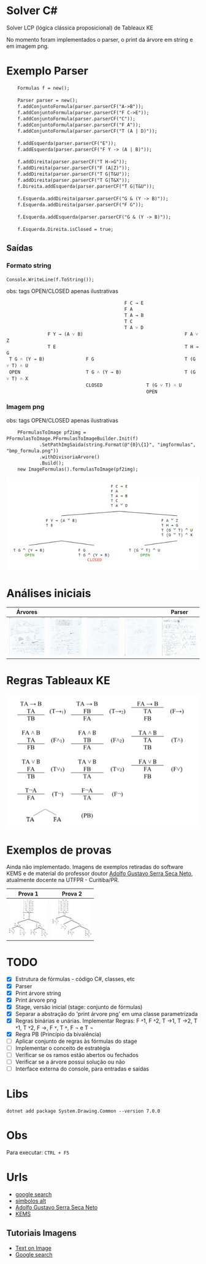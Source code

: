 # Solver C#

Solver LCP (lógica clássica proposicional) de Tableaux KE

No momento foram implementados o parser, o print da árvore em string e em imagem png.

# Exemplo Parser

```
    Formulas f = new();

    Parser parser = new();
    f.addConjuntoFormula(parser.parserCF("A->B"));
    f.addConjuntoFormula(parser.parserCF("F C->E"));
    f.addConjuntoFormula(parser.parserCF("C"));
    f.addConjuntoFormula(parser.parserCF("F A"));
    f.addConjuntoFormula(parser.parserCF("T (A | D)"));

    f.addEsquerda(parser.parserCF("E"));
    f.addEsquerda(parser.parserCF("F Y -> (A | B)"));

    f.addDireita(parser.parserCF("T H->G"));
    f.addDireita(parser.parserCF("F (A|Z)"));
    f.addDireita(parser.parserCF("T G|T&U"));
    f.addDireita(parser.parserCF("T G|T&X"));
    f.Direita.addEsquerda(parser.parserCF("T G|T&U"));

    f.Esquerda.addDireita(parser.parserCF("G & (Y -> B)"));
    f.Esquerda.addDireita(parser.parserCF("F G"));

    f.Esquerda.addEsquerda(parser.parserCF("G & (Y -> B)"));

    f.Esquerda.Direita.isClosed = true;
```

## Saídas

### Formato string

`Console.WriteLine(f.ToString());`

obs: tags OPEN/CLOSED apenas ilustrativas

```
                                           F C → E                            
                                           F A                                
                                           T A → B                            
                                           T C                                
                                           T A ˅ D                            
               F Y → (A ˅ B)                                     F A ˅ Z      
               T E                                               T H → G      
 T G ˄ (Y → B)               F G                                 T (G ˅ T) ˄ U
 OPEN                        T G ˄ (Y → B)                       T (G ˅ T) ˄ X
                             CLOSED                T (G ˅ T) ˄ U              
                                                   OPEN                       
```


### Imagem png

obs: tags OPEN/CLOSED apenas ilustrativas

```
    PFormulasToImage pf2img = PFormulasToImage.PFormulasToImageBuilder.Init(f)
            .SetPathImgSaida(string.Format(@"{0}\{1}", "imgformulas", "bmp_formula.png"))
            .withDivisoriaArvore()
            .Build();
    new ImageFormulas().formulasToImage(pf2img);
```

<img src="imgformulas\bmp_formula.png" alt="Exemplo de árvore">

# Análises iniciais


| Árvores |        |         |        | Parser  |
| ------- | ------ | ------- | ------ | ------- |
|<a href="imagens\estudos\arv_001.jpg" target="_blank"><img src="imagens\estudos\arv_001.jpg" alt="Árvore Inicial" width="100" height="100"></a>|<a href="imagens\estudos\arv_002.jpg" target="_blank"><img src="imagens\estudos\arv_002.jpg" alt="Árvore Inicial" width="100" height="100"></a>|<a href="imagens\estudos\arv_003.jpg" target="_blank"><img src="imagens\estudos\arv_003.jpg" alt="Árvore Inicial" width="100" height="100"></a>|<a href="imagens\estudos\arv_004.jpg" target="_blank"><img src="imagens\estudos\arv_004.jpg" alt="Árvore Inicial" width="100" height="100"></a>|<a href="imagens\estudos\parser_001.jpg" target="_blank"><img src="imagens\estudos\parser_001.jpg" alt="Parser Inicial" width="100" height="100"></a>|

# Regras Tableaux KE

<img src="imagens\rules_KE_1.png" alt="Regras Tableaux KE">


# Exemplos de provas

Ainda não implementado. Imagens de exemplos retiradas do software KEMS e de material do professor doutor [Adolfo Gustavo Serra Seca Neto](https://adolfont.github.io), atualmente docente na UTFPR - Curitiba/PR.

| Prova 1 | Prova 2 |
| ------- | ------ |
|<a href="imagens\2-Figure1-1.png" target="_blank"><img src="imagens\2-Figure1-1.png" alt="Prova 1" width="100" height="100"></a>|<a href="imagens\2-Figure2-1.png" target="_blank"><img src="imagens\2-Figure2-1.png" alt="Prova 2" width="100" height="100"></a>|


# TODO

- [x] Estrutura de fórmulas - código C#, classes, etc
- [x] Parser
- [x] Print árvore string
- [x] Print árvore png
- [x] Stage, versão inicial \(stage: conjunto de fórmulas)
- [x] Separar a abstração do 'print árvore png' em uma classe parametrizada
- [x] Regras binárias e unárias. Implementar Regras: F ˄1, F ˄2, T →1, T →2, T ˅1, T ˅2, F →, F ˅, T ˄, F ¬ e T ¬
- [x] Regra PB (Princípio da bivalência)
- [ ] Aplicar conjunto de regras às fórmulas do stage
- [ ] Implementar o conceito de estratégia
- [ ] Verificar se os ramos estão abertos ou fechados
- [ ] Verificar se a árvore possui solução ou não
- [ ] Interface externa do console, para entradas e saídas

# Libs

```
dotnet add package System.Drawing.Common --version 7.0.0
```

# Obs

Para executar: `CTRL + F5`

# Urls

- [google search](https://www.google.com/search?q=tableu+ke+proof&tbm=isch&ved=2ahUKEwjq2Zu77LT_AhXcrZUCHb0dDdUQ2-cCegQIABAA&oq=tableu+ke+proof&gs_lcp=CgNpbWcQA1DPA1icDGCQDWgAcAB4AIAB5wGIAbgKkgEDMi02mAEAoAEBqgELZ3dzLXdpei1pbWfAAQE&sclient=img&ei=82aCZKqUFtzb1sQPvbu0qA0&bih=1086&biw=2154&client=opera-gx&hs=Kn8#imgrc=4ioBaZZw7fOZwM)
- [símbolos alt](https://www.freecodecamp.org/portuguese/news/codigos-alt-como-digitar-caracteres-especiais-e-simbolos-do-teclado-no-windows-usando-as-teclas-alt/)
- [Adolfo Gustavo Serra Seca Neto](https://adolfont.github.io)
- [KEMS](https://github.com/adolfont/KEMS)

## Tutoriais Imagens

- [Text on Image](https://stackoverflow.com/questions/6826921/write-text-on-an-image-in-c-sharp)
- [Google search](t.ly/_m-Z)




